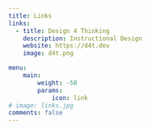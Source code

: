 ```yaml
---
title: Links
links:
  - title: Design 4 Thinking 
    description: Instructional Design
    website: https://d4t.dev
    image: d4t.png

menu:
    main: 
        weight: -50
        params:
            icon: link
# image: links.jpg
comments: false
---
```

